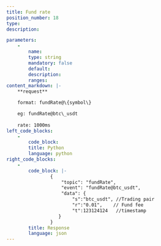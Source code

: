```yaml
---
title: Fund rate
position_number: 18
type:
description: 

parameters:
    -
        name:
        type: string
        mandatory: false
        default:
        description:
        ranges:
content_markdown: |-
    **request**

    format: fundRate@\{symbol\}

    eg: fundRate@btc\_usdt
    
    rate: 1000ms
left_code_blocks:
    -
        code_block:
        title: Python
        language: python
right_code_blocks:
    -
        code_block: |-
                {
                    "topic": "fundRate", 
                    "event": "fundRate@btc_usdt", 
                    "data": {
                        "s":"btc_usdt", //Trading pair
                        "r":"0.01",    // Fund fee
                        "t":123124124   //timestamp
                   }
                }
        title: Response
        language: json
---
```

